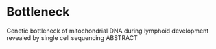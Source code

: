 # Bottleneck
 Genetic bottleneck of mitochondrial DNA during lymphoid development revealed by single cell sequencing ABSTRACT
